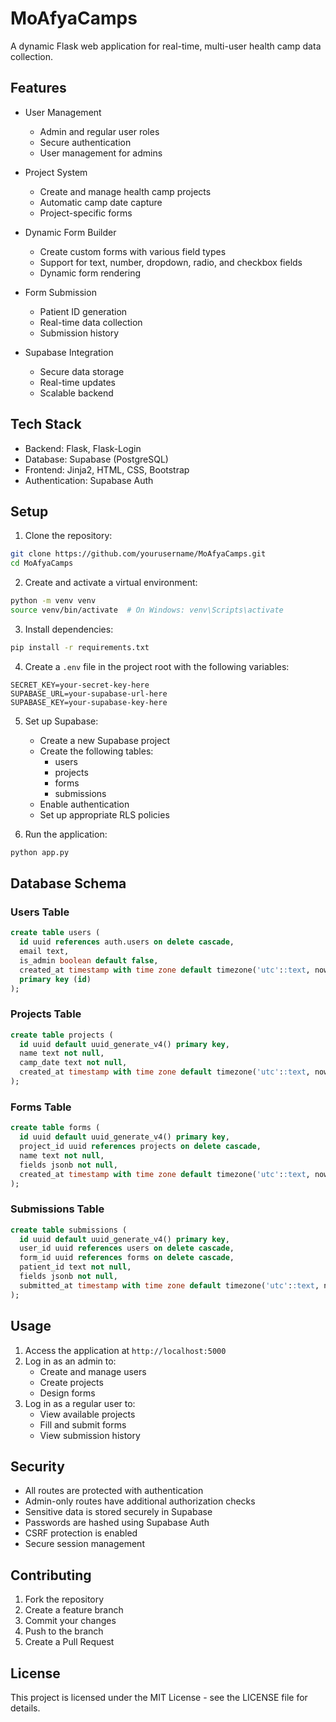 # MoAfyaCamps

A dynamic Flask web application for real-time, multi-user health camp data collection.

## Features

- User Management
  - Admin and regular user roles
  - Secure authentication
  - User management for admins

- Project System
  - Create and manage health camp projects
  - Automatic camp date capture
  - Project-specific forms

- Dynamic Form Builder
  - Create custom forms with various field types
  - Support for text, number, dropdown, radio, and checkbox fields
  - Dynamic form rendering

- Form Submission
  - Patient ID generation
  - Real-time data collection
  - Submission history

- Supabase Integration
  - Secure data storage
  - Real-time updates
  - Scalable backend

## Tech Stack

- Backend: Flask, Flask-Login
- Database: Supabase (PostgreSQL)
- Frontend: Jinja2, HTML, CSS, Bootstrap
- Authentication: Supabase Auth

## Setup

1. Clone the repository:
```bash
git clone https://github.com/yourusername/MoAfyaCamps.git
cd MoAfyaCamps
```

2. Create and activate a virtual environment:
```bash
python -m venv venv
source venv/bin/activate  # On Windows: venv\Scripts\activate
```

3. Install dependencies:
```bash
pip install -r requirements.txt
```

4. Create a `.env` file in the project root with the following variables:
```
SECRET_KEY=your-secret-key-here
SUPABASE_URL=your-supabase-url-here
SUPABASE_KEY=your-supabase-key-here
```

5. Set up Supabase:
   - Create a new Supabase project
   - Create the following tables:
     - users
     - projects
     - forms
     - submissions
   - Enable authentication
   - Set up appropriate RLS policies

6. Run the application:
```bash
python app.py
```

## Database Schema

### Users Table
```sql
create table users (
  id uuid references auth.users on delete cascade,
  email text,
  is_admin boolean default false,
  created_at timestamp with time zone default timezone('utc'::text, now()),
  primary key (id)
);
```

### Projects Table
```sql
create table projects (
  id uuid default uuid_generate_v4() primary key,
  name text not null,
  camp_date text not null,
  created_at timestamp with time zone default timezone('utc'::text, now())
);
```

### Forms Table
```sql
create table forms (
  id uuid default uuid_generate_v4() primary key,
  project_id uuid references projects on delete cascade,
  name text not null,
  fields jsonb not null,
  created_at timestamp with time zone default timezone('utc'::text, now())
);
```

### Submissions Table
```sql
create table submissions (
  id uuid default uuid_generate_v4() primary key,
  user_id uuid references users on delete cascade,
  form_id uuid references forms on delete cascade,
  patient_id text not null,
  fields jsonb not null,
  submitted_at timestamp with time zone default timezone('utc'::text, now())
);
```

## Usage

1. Access the application at `http://localhost:5000`
2. Log in as an admin to:
   - Create and manage users
   - Create projects
   - Design forms
3. Log in as a regular user to:
   - View available projects
   - Fill and submit forms
   - View submission history

## Security

- All routes are protected with authentication
- Admin-only routes have additional authorization checks
- Sensitive data is stored securely in Supabase
- Passwords are hashed using Supabase Auth
- CSRF protection is enabled
- Secure session management

## Contributing

1. Fork the repository
2. Create a feature branch
3. Commit your changes
4. Push to the branch
5. Create a Pull Request

## License

This project is licensed under the MIT License - see the LICENSE file for details. 
